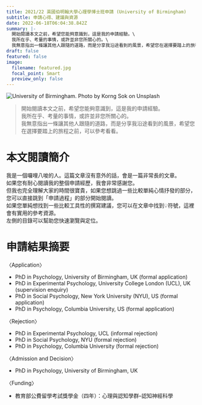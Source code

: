 ```yaml
---
title: 2021/22 英國伯明翰大學心理學博士班申請 (University of Birmingham)
subtitle: 申請心得、建議與資源
date: 2022-06-18T06:04:38.842Z
summary: |-
  開始閱讀本文之前，希望您能夠意識到，這是我的申請經驗。\
  我所在乎、考量的事情，或許並非您所關心的。\
  我無意指出一條讓其他人跟隨的道路，而是分享我沿途看到的風景，希望您在選擇要踏上的旅程之前，可以參考看看。
draft: false
featured: false
image:
  filename: featured.jpg
  focal_point: Smart
  preview_only: false
---
```

![University of Birmingham. Photo by <a href="https://unsplash.com/@korng_sok?utm_source=unsplash&utm_medium=referral&utm_content=creditCopyText">Korng Sok</a> on <a href="https://unsplash.com/?utm_source=unsplash&utm_medium=referral&utm_content=creditCopyText">Unsplash</a>   ](uob.jpg)

> 開始閱讀本文之前，希望您能夠意識到，這是我的申請經驗。\
> 我所在乎、考量的事情，或許並非您所關心的。\
> 我無意指出一條讓其他人跟隨的道路，而是分享我沿途看到的風景，希望您在選擇要踏上的旅程之前，可以參考看看。

# 本文閱讀簡介

我是一個囉哩八唆的人。這篇文章沒有意外的話，會是一篇非常長的文章。\
如果您有耐心閱讀我的整個申請經歷，我會非常感謝您。\
但我也完全理解大家的時間很寶貴，如果您想跳過一些比較單純心情抒發的部分，您可以直接跳到「申請過程」的部分開始閱讀。\
如果您單純想找到一些比較工具性的撰寫建議，您可以在文章中找到💡符號，這裡會有實用的參考資源。\
左側的目錄可以幫助您快速瀏覽與定位。

# 申請結果摘要

〈Application〉

* PhD in Psychology, University of Birmingham, UK (formal application)
* PhD in Experimental Psychology, University College London (UCL), UK (supervision enquiry)
* PhD in Social Psychology, New York University (NYU), US (formal application)
* PhD in Psychology, Columbia University, US (formal application)

〈Rejection〉

* PhD in Experimental Psychology, UCL (informal rejection)
* PhD in Social Psychology, NYU (formal rejection)
* PhD in Psychology, Columbia University (formal rejection)

〈Admission and Decision〉

* PhD in Psychology, University of Birmingham, UK

〈Funding〉

* 教育部公費留學考試獎學金（四年）：心理與認知學群–認知神經科學
